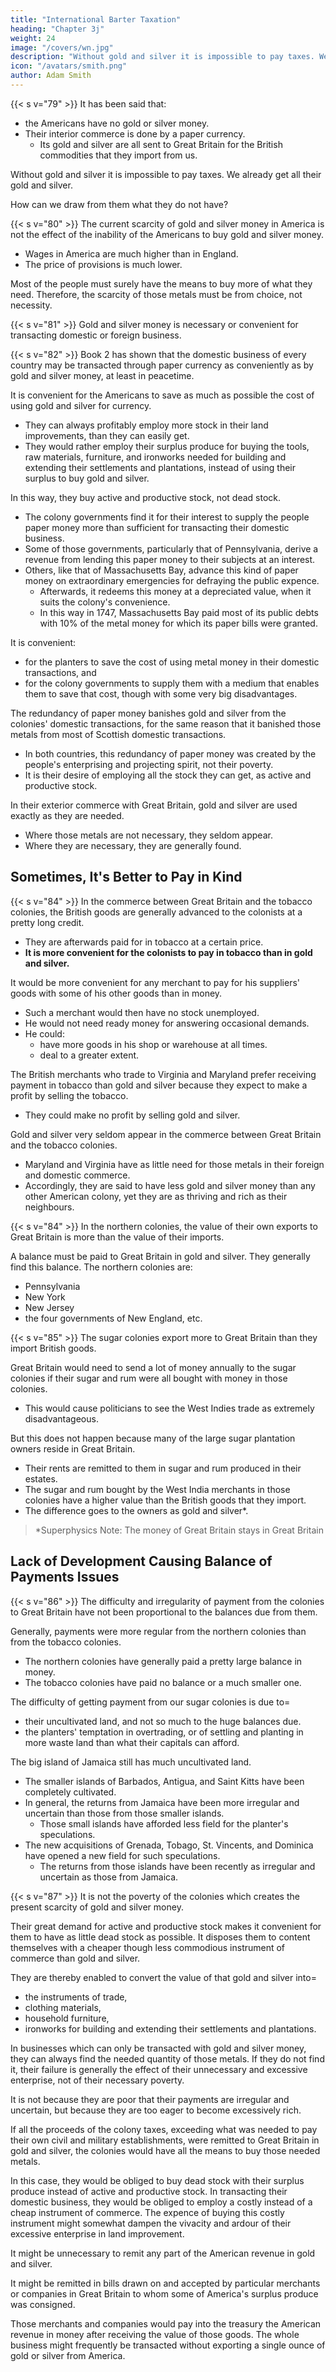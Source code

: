```yaml
---
title: "International Barter Taxation"
heading: "Chapter 3j"
weight: 24
image: "/covers/wn.jpg"
description: "Without gold and silver it is impossible to pay taxes. We already get all their gold and silver"
icon: "/avatars/smith.png"
author: Adam Smith
---
```




{{< s v="79" >}} It has been said that: 
- the Americans have no gold or silver money.
- Their interior commerce is done by a paper currency.
  - Its gold and silver are all sent to Great Britain for the British commodities that they import from us.

Without gold and silver it is impossible to pay taxes. We already get all their gold and silver.

How can we draw from them what they do not have?


{{< s v="80" >}} The current scarcity of gold and silver money in America is not the effect of the inability of the Americans to buy gold and silver money.
- Wages in America are much higher than in England.
- The price of provisions is much lower.

Most of the people must surely have the means to buy more of what they need. Therefore, the scarcity of those metals must be from choice, not necessity.


{{< s v="81" >}} Gold and silver money is necessary or convenient for transacting domestic or foreign business.

{{< s v="82" >}} Book 2 has shown that the domestic business of every country may be transacted through paper currency as conveniently as by gold and silver money, at least in peacetime.

It is convenient for the Americans to save as much as possible the cost of using gold and silver for currency.
- They can always profitably employ more stock in their land improvements, than they can easily get.
- They would rather employ their surplus produce for buying the tools, raw materials, furniture, and ironworks needed for building and extending their settlements and plantations, instead of using their surplus to buy gold and silver.

In this way, they buy active and productive stock, not dead stock.
- The colony governments find it for their interest to supply the people paper money more than sufficient for transacting their domestic business.
- Some of those governments, particularly that of Pennsylvania, derive a revenue from lending this paper money to their subjects at an interest.
- Others, like that of Massachusetts Bay, advance this kind of paper money on extraordinary emergencies for defraying the public expence.
  - Afterwards, it redeems this money at a depreciated value, when it suits the colony's convenience.
  - In this way in 1747, Massachusetts Bay paid most of its public debts with 10% of the metal money for which its paper bills were granted.

It is convenient:
- for the planters to save the cost of using metal money in their domestic transactions, and
- for the colony governments to supply them with a medium that enables them to save that cost, though with some very big disadvantages.

The redundancy of paper money banishes gold and silver from the colonies' domestic transactions, for the same reason that it banished those metals from most of Scottish domestic transactions.
- In both countries, this redundancy of paper money was created by the people's enterprising and projecting spirit, not their poverty.
- It is their desire of employing all the stock they can get, as active and productive stock.

In their exterior commerce with Great Britain, gold and silver are used exactly as they are needed.
- Where those metals are not necessary, they seldom appear.
- Where they are necessary, they are generally found.


## Sometimes, It's Better to Pay in Kind 

{{< s v="84" >}} In the commerce between Great Britain and the tobacco colonies, the British goods are generally advanced to the colonists at a pretty long credit.
- They are afterwards paid for in tobacco at a certain price.
- **It is more convenient for the colonists to pay in tobacco than in gold and silver.**

It would be more convenient for any merchant to pay for his suppliers' goods with some of his other goods than in money.
- Such a merchant would then have no stock unemployed.
- He would not need ready money for answering occasional demands.
- He could:
  - have more goods in his shop or warehouse at all times.
  - deal to a greater extent.

<!-- But it is seldom convenient for all the merchant's suppliers to receive payment for the goods they sell to him, with other kinds of his goods. -->

The British merchants who trade to Virginia and Maryland prefer receiving payment in tobacco than gold and silver because they expect to make a profit by selling the tobacco.
- They could make no profit by selling gold and silver.

Gold and silver very seldom appear in the commerce between Great Britain and the tobacco colonies.
- Maryland and Virginia have as little need for those metals in their foreign and domestic commerce.
- Accordingly, they are said to have less gold and silver money than any other American colony, yet they are as thriving and rich as their neighbours.


{{< s v="84" >}} In the northern colonies, the value of their own exports to Great Britain is more than the value of their imports.

A balance must be paid to Great Britain in gold and silver. They generally find this balance. The northern colonies are:
- Pennsylvania
- New York
- New Jersey
- the four governments of New England, etc.


{{< s v="85" >}} The sugar colonies export more to Great Britain than they import British goods. <!-- , the value of exports to Great Britain is much greater than the value of all the goods imported. -->

Great Britain would need to send a lot of money annually to the sugar colonies if their sugar and rum were all bought with money in those colonies.
- This would cause politicians to see the West Indies trade as extremely disadvantageous.

But this does not happen because many of the large sugar plantation owners<!--  proprietors --> reside in Great Britain.
- Their rents are remitted to them in sugar and rum produced in their estates.
- The sugar and rum bought by the West India merchants in those colonies have a higher value than the British goods that they import. 
- The difference goes to the owners as gold and silver*.


> *Superphysics Note: The money of Great Britain stays in Great Britain




## Lack of Development Causing Balance of Payments Issues

{{< s v="86" >}} The difficulty and irregularity of payment from the colonies to Great Britain have not been proportional to the balances due from them.

Generally, payments were more regular from the northern colonies than from the tobacco colonies.
- The northern colonies have generally paid a pretty large balance in money.
- The tobacco colonies have paid no balance or a much smaller one.

The difficulty of getting payment from our sugar colonies is due to=  
- <!-- has been proportional more to --> their uncultivated land, and not so much to the huge balances due<!--  from them -->.
- the planters' temptation in overtrading, or of settling and planting in more waste land than what their capitals can afford.

The big island of Jamaica still has much uncultivated land.
- The smaller islands of Barbados, Antigua, and Saint Kitts have been completely cultivated.
- In general, the returns from Jamaica have been more irregular and uncertain than those from those smaller islands.
  - Those small islands have afforded less field for the planter's speculations.
- The new acquisitions of Grenada, Tobago, St. Vincents, and Dominica have opened a new field for such speculations.
  - The returns from those islands have been recently as irregular and uncertain as those from Jamaica.


{{< s v="87" >}} It is not the poverty of the colonies which creates the present scarcity of gold and silver money.

Their great demand for active and productive stock makes it convenient for them to have as little dead stock as possible.
It disposes them to content themselves with a cheaper though less commodious instrument of commerce than gold and silver.

They are thereby enabled to convert the value of that gold and silver into= 
- the instruments of trade,
- clothing materials,
- household furniture,
- ironworks for building and extending their settlements and plantations.

In businesses which can only be transacted with gold and silver money, they can always find the needed quantity of those metals.
If they do not find it, their failure is generally the effect of their unnecessary and excessive enterprise, not of their necessary poverty.

It is not because they are poor that their payments are irregular and uncertain, but because they are too eager to become excessively rich.

If all the proceeds of the colony taxes, exceeding what was needed to pay their own civil and military establishments, were remitted to Great Britain in gold and silver, the colonies would have all the means to buy those needed metals.

In this case, they would be obliged to buy dead stock with their surplus produce instead of active and productive stock.
In transacting their domestic business, they would be obliged to employ a costly instead of a cheap instrument of commerce.
The expence of buying this costly instrument might somewhat dampen the vivacity and ardour of their excessive enterprise in land improvement.

It might be unnecessary to remit any part of the American revenue in gold and silver.

It might be remitted in bills drawn on and accepted by particular merchants or companies in Great Britain to whom some of America's surplus produce was consigned.

Those merchants and companies would pay into the treasury the American revenue in money after receiving the value of those goods.
The whole business might frequently be transacted without exporting a single ounce of gold or silver from America.

